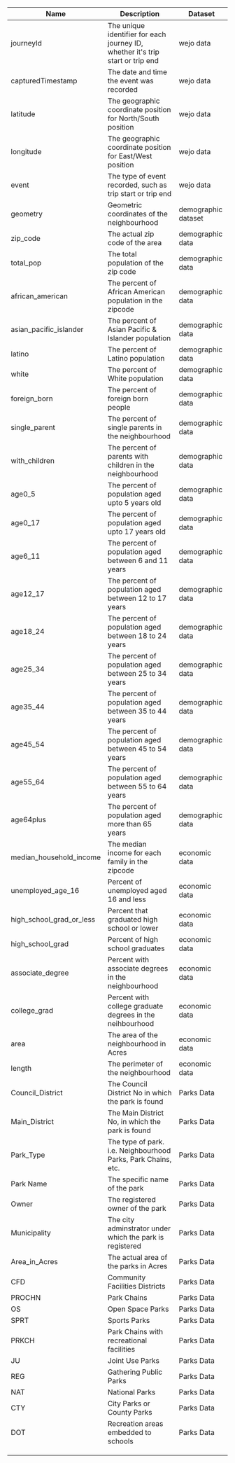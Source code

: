 | Name   | Description                                 |         Dataset                             | 
|--------|---------------------------------------------|---------------------------------------------|
| journeyId	|The unique identifier for each journey ID, whether it's trip start or trip end   |wejo data                                             |
| capturedTimestamp|The date and time the event was recorded                                   |wejo data                                             |
| latitude	     |The geographic coordinate position for North/South position  |  wejo data                                           |
| longitude	     |The geographic coordinate position for East/West position  |  wejo data  |
| event         | The type of event recorded, such as trip start or trip end  | wejo data                                            |
| geometry | Geometric coordinates of the neighbourhood|demographic dataset   |
| zip_code  | The actual zip code of the area |        demographic data                                   |
| total_pop   |  The total population of the zip code   | demographic data     |
| african_american  | The percent of African American population in the zipcode |  demographic data   |
|  asian_pacific_islander | The percent of Asian Pacific & Islander population    |  demographic data     |
| latino |  The percent of Latino population |      demographic data    |
| white |     The percent of White population    |    demographic data      |
| foreign_born|   The percent of foreign born people  |    demographic data  |
| single_parent   | The percent of single parents in the neighbourhood |  demographic data          |
| with_children |  The percent of parents with children in the neighbourhood| demographic data  |
| age0_5 | The percent of population aged upto 5 years old |  demographic data   |
|  age0_17 |  The percent of population aged upto 17 years old|demographic data|
|age6_11 |The percent of population aged between 6 and 11 years|  demographic data |
|age12_17| The percent of population aged between 12 to 17 years|demographic data |
|age18_24|The percent of population aged between 18 to 24 years|demographic data|
|age25_34|The percent of population aged between 25 to 34 years|demographic data|
|age35_44|The percent of population aged between 35 to 44 years|demographic data|
|age45_54|The percent of population aged between 45 to 54 years|demographic data|
|age55_64|The percent of population aged between 55 to 64 years|demographic data|
|age64plus|The percent of population aged more than 65 years|demographic data|
|median_household_income|The median income for each family in the zipcode| economic data|
|unemployed_age_16|Percent of unemployed aged 16 and less|economic data|
|high_school_grad_or_less|Percent that graduated high school or lower|economic data|
|high_school_grad|Percent of high school graduates|economic data|
|associate_degree|Percent with associate degrees in the neighbourhood|economic data|
|college_grad|Percent with college graduate degrees in the neihbourhood|economic data|
|area|The area of the neighbourhood in Acres|economic data|
|length|The perimeter of the neighbourhood|economic data|
|Council_District|The Council District No in which the park is found|Parks Data|
|Main_District|The Main District No, in which the park is found|Parks Data|
|Park_Type|The type of park. i.e. Neighbourhood Parks, Park Chains, etc.|Parks Data|
|Park Name|The specific name of the park|Parks Data|
|Owner|The registered owner of the park|Parks Data|
|Municipality|The city adminstrator under which the park is registered|Parks Data|
|Area_in_Acres|The actual area of the parks in Acres|Parks Data|
|CFD|Community Facilities Districts|Parks Data|
|PROCHN|Park Chains|Parks Data|
|OS|Open Space Parks|Parks Data|
|SPRT|Sports Parks|Parks Data|
|PRKCH|Park Chains with recreational facilities|Parks Data|
|JU|Joint Use Parks|Parks Data|
|REG|Gathering Public Parks|Parks Data|
|NAT|National Parks|Parks Data|
|CTY|City Parks or County Parks|Parks Data|
|DOT|Recreation areas embedded to schools|Parks Data|
|          	     |                                     |                                             |
|          	     |                                     |                                             |
|          	     |                                     |                                             |






